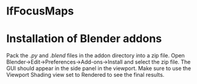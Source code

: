 # lfFocusMaps

# Installation of Blender addons
Pack the *.py* and *.blend* files in the addon directory into a zip file. Open Blender->Edit->Preferences->Add-ons->Install and select the zip file. The GUI should appear in the side panel in the viewport. Make sure to use the Viewport Shading view set to Rendered to see the final results.
